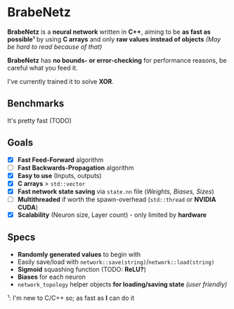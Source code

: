 # BrabeNetz
**BrabeNetz** is a **neural network** written in **C++**, aiming to be **as fast as possible¹** by using **C arrays** and only **raw values instead of objects** _(May be hard to read because of that)_

**BrabeNetz** has **no bounds- or error-checking** for performance reasons, be careful what you feed it.

I've currently trained it to solve **XOR**.

## Benchmarks
It's pretty fast (TODO)

## Goals
* [x] **Fast Feed-Forward** algorithm
* [ ] **Fast Backwards-Propagation** algorithm
* [x] **Easy to use** (Inputs, outputs)
* [x] **C arrays** > `std::vector`
* [x] **Fast network state saving** via `state.nn` file (_Weights, Biases, Sizes_)
* [ ] **Multithreaded** if worth the spawn-overhead (`std::thread` or **NVIDIA CUDA**)
* [x] **Scalability** (Neuron size, Layer count) - only limited by **hardware**

## Specs
* **Randomly generated values** to begin with
* Easily save/load with `network::save(string)`/`network::load(string)`
* **Sigmoid** squashing function (TODO: **ReLU?**)
* **Biases** for each neuron
* `network_topology` helper objects **for loading/saving state** _(user friendly)_


¹: I'm new to C/C++ so; as fast as **I** can do it
